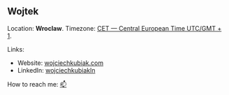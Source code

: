 ## Wojtek

Location: **Wroclaw**. Timezone: [CET — Central European Time UTC/GMT + 1](https://www.timeanddate.com/time/zone/poland/wroclaw).

Links:
* Website: [wojciechkubiak.com](https://wojciechkubiak.com)
* LinkedIn: [wojciechkubiakln](https://linkedin.com/in/wojciechkubiakln)

How to reach me: [📫](mailto:wgkubiak@gmail.com)
